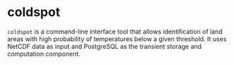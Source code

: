 # coldspot
`coldspot` is a command-line interface tool that allows identification of land areas with high probability of temperatures below a given threshold. It uses NetCDF data as input and PostgreSQL as the transient storage and computation component.
